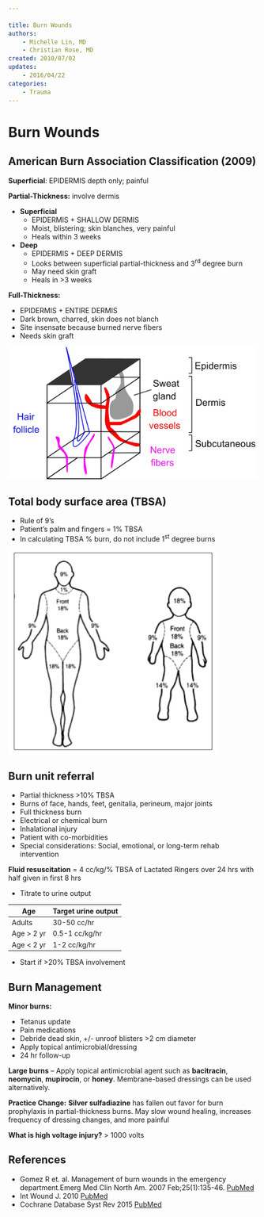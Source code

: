 ```yaml
---

title: Burn Wounds
authors:
    - Michelle Lin, MD
    - Christian Rose, MD
created: 2010/07/02
updates:
    - 2016/04/22
categories:
    - Trauma
---
```


# Burn Wounds

## American Burn Association Classification (2009)

**Superficial**: EPIDERMIS depth only; painful

**Partial-Thickness:** involve dermis

- **Superficial**
  - EPIDERMIS + SHALLOW DERMIS
  - Moist, blistering; skin blanches, very painful
  - Heals within 3 weeks
- **Deep**
  - EPIDERMIS + DEEP DERMIS
  - Looks between superficial partial-thickness and 3<sup>rd</sup> degree burn
  - May need skin graft
  - Heals in >3 weeks

**Full-Thickness:** 

- EPIDERMIS + ENTIRE DERMIS
- Dark brown, charred, skin does not blanch
- Site insensate because burned nerve fibers
- Needs skin graft

![Epidermis, dermis, and subcutaneous layers of skin](image-1.png)

## Total body surface area (TBSA)

- Rule of 9’s
- Patient’s palm and fingers = 1% TBSA
- In calculating TBSA % burn, do not include 1<sup>st</sup> degree burns

![Body surface area chart for an adult and child](image-2.png)

## Burn unit referral

- Partial thickness >10% TBSA
- Burns of face, hands, feet, genitalia, perineum, major joints
- Full thickness burn
- Electrical or chemical burn
- Inhalational injury
- Patient with co-morbidities
- Special considerations: Social, emotional, or long-term rehab intervention

**Fluid resuscitation** = 4 cc/kg/% TBSA of Lactated Ringers over 24 hrs with half given in first 8 hrs

- Titrate to urine output

| Age           | Target urine output |
| ------------- | ------------------- |
| Adults        | 30-50 cc/hr         |
| Age > 2 yr    | 0.5-1 cc/kg/hr      |
| Age &lt; 2 yr | 1-2 cc/kg/hr        |

- Start if &gt;20% TBSA involvement

## Burn Management

**Minor burns:**

- Tetanus update
- Pain medications
- Debride dead skin, +/- unroof blisters >2 cm diameter
- Apply topical antimicrobial/dressing
- 24 hr follow-up

**Large burns** – Apply topical antimicrobial agent such as **bacitracin**, **neomycin**, **mupirocin**, or **honey**. Membrane-based dressings can be used alternatively.

**Practice Change:** **Silver sulfadiazine** has fallen out favor for burn prophylaxis in partial-thickness burns. May slow wound healing, increases frequency of dressing changes, and more painful

**What is high voltage injury?** &gt; 1000 volts

## References

- Gomez R et. al. Management of burn wounds in the emergency department.Emerg Med Clin North Am. 2007 Feb;25(1):135-46. [PubMed](http://www.ncbi.nlm.nih.gov/pubmed/?term=Gomez+Cancio+Emerg+Med+Clin+of+N+Am+2007)
- Int Wound J. 2010 [PubMed](https://www.ncbi.nlm.nih.gov/pubmed/?term=20649832)
- Cochrane Database Syst Rev 2015 [PubMed](https://www.ncbi.nlm.nih.gov/pubmed/?term=25742878) 
